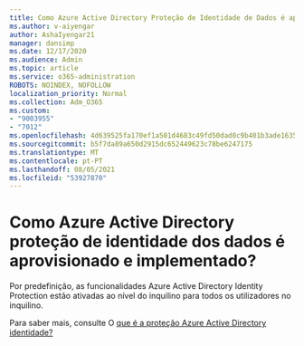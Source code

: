 ```yaml
---
title: Como Azure Active Directory Proteção de Identidade de Dados é aprovisionado e implementado
ms.author: v-aiyengar
author: AshaIyengar21
manager: dansimp
ms.date: 12/17/2020
ms.audience: Admin
ms.topic: article
ms.service: o365-administration
ROBOTS: NOINDEX, NOFOLLOW
localization_priority: Normal
ms.collection: Adm_O365
ms.custom:
- "9003955"
- "7012"
ms.openlocfilehash: 4d639525fa170ef1a501d4683c49fd50dad0c9b401b3ade1635d11e783524237
ms.sourcegitcommit: b5f7da89a650d2915dc652449623c78be6247175
ms.translationtype: MT
ms.contentlocale: pt-PT
ms.lasthandoff: 08/05/2021
ms.locfileid: "53927870"
---
```

# <a name="how-azure-active-directory-identity-protection-is-provisioned-and-deployed"></a>Como Azure Active Directory proteção de identidade dos dados é aprovisionado e implementado?

Por predefinição, as funcionalidades Azure Active Directory Identity Protection estão ativadas ao nível do inquilino para todos os utilizadores no inquilino.

Para saber mais, consulte O [que é a proteção Azure Active Directory identidade?](https://go.microsoft.com/fwlink/?linkid=2130395)